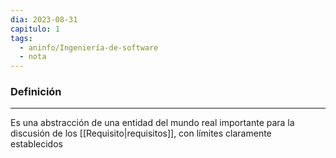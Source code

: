 ```yaml
---
dia: 2023-08-31
capitulo: 1
tags:
  - aninfo/Ingeniería-de-software
  - nota
---
```

### Definición
---
Es una abstracción de una entidad del mundo real importante para la discusión de los [[Requisito|requisitos]], con límites claramente establecidos